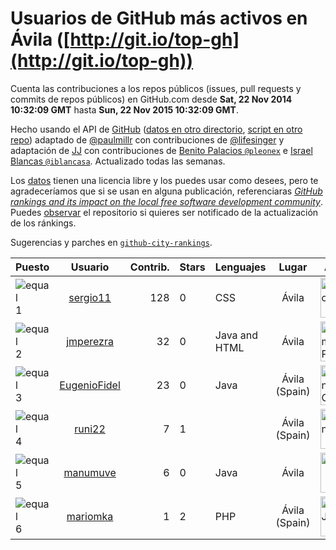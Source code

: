 
# Usuarios de GitHub más activos en Ávila ([http://git.io/top-gh](http://git.io/top-gh))



  Cuenta las contribuciones a los repos públicos (issues, pull requests y commits de repos públicos) en GitHub.com desde  **Sat, 22 Nov 2014 10:32:09 GMT** hasta **Sun, 22 Nov 2015 10:32:09 GMT**.

  Hecho usando el API de [GitHub](http://github.com) ([datos en otro directorio](https://github.com/JJ/top-github-users-data/tree/master/data), [script en otro repo](https://github.com/JJ/github-city-rankings/blob/master/get-city.coffee)) adaptado de [@paulmillr](https://github.com/paulmillr) con contribuciones de [@lifesinger](https://github.com/lifesinger) y adaptación de [JJ](http://jj.github.io) con contribuciones de [Benito Palacios `@pleonex`](http://github.com/pleonex) e [Israel Blancas `@iblancasa`](https://github.com/iblancasa). Actualizado todas las semanas.

  Los [datos](https://github.com/JJ/top-github-users-data/tree/master/data) tienen una licencia libre y los puedes usar como desees, pero te agradeceríamos que si se usan en alguna publicación, referenciaras [*GitHub rankings and its impact on the local free software development community*](https://thewinnower.com/papers/github-rankings-and-its-impact-on-the-local-free-software-development-community). Puedes [observar](https://github.com/JJ/top-github-users-data/subscription) el repositorio si quieres ser notificado de la actualización de los ránkings.

  Sugerencias y parches en [`github-city-rankings`](http://github.com/JJ/github-city-rankings).


| Puesto   |  Usuario  |Contrib.| Stars | Lenguajes   |      Lugar      |  Avatar  |
|----------|:---------:|-------:|-------|-------------|:---------------:|----------|
|![equal](https://raw.githubusercontent.com/JJ/github-city-rankings/master/img/equal.gif) 1 | [sergio11](https://github.com/sergio11) | 128 | 0 | CSS | Ávila | <img src='https://avatars0.githubusercontent.com/u/6996211?v=3&s=64' width="64" title='Sergio'> |
|![equal](https://raw.githubusercontent.com/JJ/github-city-rankings/master/img/equal.gif) 2 | [jmperezra](https://github.com/jmperezra) | 32 | 0 | Java and HTML | Ávila | <img src='https://avatars2.githubusercontent.com/u/2276963?v=3&s=64' width="64" title='Chema Pramos'> |
|![equal](https://raw.githubusercontent.com/JJ/github-city-rankings/master/img/equal.gif) 3 | [EugenioFidel](https://github.com/EugenioFidel) | 23 | 0 | Java | Ávila (Spain) | <img src='https://avatars2.githubusercontent.com/u/12699680?v=3&s=64' width="64" title='Eugenio Glez.'> |
|![equal](https://raw.githubusercontent.com/JJ/github-city-rankings/master/img/equal.gif) 4 | [runi22](https://github.com/runi22) | 7 | 1 |  | Ávila (Spain) | <img src='https://avatars3.githubusercontent.com/u/5673015?v=3&s=64' width="64" title='Rubén'> |
|![equal](https://raw.githubusercontent.com/JJ/github-city-rankings/master/img/equal.gif) 5 | [manumuve](https://github.com/manumuve) | 6 | 0 | Java | Ávila | <img src='https://avatars3.githubusercontent.com/u/3774853?v=3&s=64' width="64" title='Manu'> |
|![equal](https://raw.githubusercontent.com/JJ/github-city-rankings/master/img/equal.gif) 6 | [mariomka](https://github.com/mariomka) | 1 | 2 | PHP | Ávila (Spain) | <img src='https://avatars3.githubusercontent.com/u/1822472?v=3&s=64' width="64" title='Mario Juárez'> |
